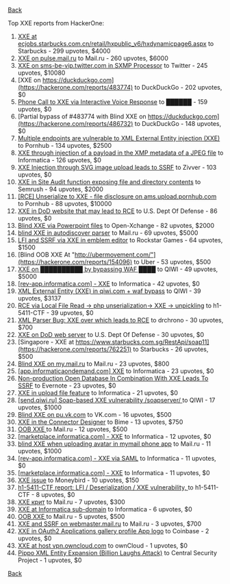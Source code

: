 [Back](../README.md)

Top XXE reports from HackerOne:

1. [XXE at ecjobs.starbucks.com.cn/retail/hxpublic_v6/hxdynamicpage6.aspx](https://hackerone.com/reports/500515) to Starbucks - 299 upvotes, $4000
2. [XXE on pulse.mail.ru](https://hackerone.com/reports/505947) to Mail.ru - 260 upvotes, $6000
3. [XXE on sms-be-vip.twitter.com in SXMP Processor](https://hackerone.com/reports/248668) to Twitter - 245 upvotes, $10080
4. [XXE on https://duckduckgo.com](https://hackerone.com/reports/483774) to DuckDuckGo - 202 upvotes, $0
5. [Phone Call to XXE via Interactive Voice Response](https://hackerone.com/reports/395296) to ██████ - 159 upvotes, $0
6. [Partial bypass of #483774 with Blind XXE on https://duckduckgo.com](https://hackerone.com/reports/486732) to DuckDuckGo - 148 upvotes, $0
7. [Multiple endpoints are vulnerable to XML External Entity injection (XXE) ](https://hackerone.com/reports/72272) to Pornhub - 134 upvotes, $2500
8. [XXE through injection of a payload in the XMP metadata of a JPEG file](https://hackerone.com/reports/836877) to Informatica - 126 upvotes, $0
9. [XXE Injection through SVG image upload leads to SSRF](https://hackerone.com/reports/897244) to Zivver - 103 upvotes, $0
10. [XXE in Site Audit function exposing file and directory contents](https://hackerone.com/reports/312543) to Semrush - 94 upvotes, $2000
11. [[RCE] Unserialize to XXE - file disclosure on ams.upload.pornhub.com](https://hackerone.com/reports/142562) to Pornhub - 88 upvotes, $10000
12. [XXE in DoD website that may lead to RCE](https://hackerone.com/reports/227880) to U.S. Dept Of Defense - 86 upvotes, $0
13. [Blind XXE via Powerpoint files](https://hackerone.com/reports/334488) to Open-Xchange - 82 upvotes, $2000
14. [blind XXE in autodiscover parser](https://hackerone.com/reports/315837) to Mail.ru - 69 upvotes, $5000
15. [LFI and SSRF via XXE in emblem editor](https://hackerone.com/reports/347139) to Rockstar Games - 64 upvotes, $1500
16. [Blind OOB XXE At "http://ubermovement.com/"](https://hackerone.com/reports/154096) to Uber - 53 upvotes, $500
17. [XXE on ██████████ by bypassing WAF ████](https://hackerone.com/reports/433996) to QIWI - 49 upvotes, $5000
18. [[rev-app.informatica.com] - XXE](https://hackerone.com/reports/105434) to Informatica - 42 upvotes, $0
19. [XML External Entity (XXE) in qiwi.com + waf bypass](https://hackerone.com/reports/99279) to QIWI - 39 upvotes, $3137
20. [RCE via Local File Read -\> php unserialization-\> XXE -\> unpickling](https://hackerone.com/reports/415501) to h1-5411-CTF - 39 upvotes, $0
21. [XML Parser Bug: XXE over which leads to RCE](https://hackerone.com/reports/55431) to drchrono - 30 upvotes, $700
22. [XXE on DoD web server](https://hackerone.com/reports/188743) to U.S. Dept Of Defense - 30 upvotes, $0
23. [Singapore - XXE at https://www.starbucks.com.sg/RestApi/soap11](https://hackerone.com/reports/762251) to Starbucks - 26 upvotes, $500
24. [Blind XXE on my.mail.ru](https://hackerone.com/reports/276276) to Mail.ru - 23 upvotes, $800
25. [[app.informaticaondemand.com] XXE](https://hackerone.com/reports/105753) to Informatica - 23 upvotes, $0
26. [Non-production Open Database In Combination With XXE Leads To SSRF](https://hackerone.com/reports/742808) to Evernote - 23 upvotes, $0
27. [ XXE in upload file feature](https://hackerone.com/reports/105787) to Informatica - 21 upvotes, $0
28. [[send.qiwi.ru] Soap-based XXE vulnerability /soapserver/ ](https://hackerone.com/reports/36450) to QIWI - 17 upvotes, $1000
29. [Blind XXE on pu.vk.com](https://hackerone.com/reports/296622) to VK.com - 16 upvotes, $500
30. [XXE in the Connector Designer](https://hackerone.com/reports/112116) to Bime - 13 upvotes, $750
31. [OOB XXE ](https://hackerone.com/reports/690387) to Mail.ru - 12 upvotes, $500
32. [[marketplace.informatica.com] - XXE](https://hackerone.com/reports/106797) to Informatica - 12 upvotes, $0
33. [blind XXE when uploading avatar in mymail phone app](https://hackerone.com/reports/277341) to Mail.ru - 11 upvotes, $1000
34. [[rev-app.informatica.com] - XXE via SAML](https://hackerone.com/reports/106865) to Informatica - 11 upvotes, $0
35. [[marketplace.informatica.com] - XXE](https://hackerone.com/reports/106802) to Informatica - 11 upvotes, $0
36. [XXE issue](https://hackerone.com/reports/130661) to Moneybird - 10 upvotes, $150
37. [h1-5411-CTF report: LFI / Deserialization / XXE vulnerability, ](https://hackerone.com/reports/415233) to h1-5411-CTF - 8 upvotes, $0
38. [XXE крит](https://hackerone.com/reports/449627) to Mail.ru - 7 upvotes, $300
39. [XXE at Informatica sub-domain](https://hackerone.com/reports/150520) to Informatica - 6 upvotes, $0
40. [OOB XXE ](https://hackerone.com/reports/690295) to Mail.ru - 5 upvotes, $500
41. [XXE and SSRF on webmaster.mail.ru](https://hackerone.com/reports/12583) to Mail.ru - 3 upvotes, $700
42. [XXE in OAuth2 Applications gallery profile App logo](https://hackerone.com/reports/104620) to Coinbase - 2 upvotes, $0
43. [XXE at host vpn.owncloud.com](https://hackerone.com/reports/105980) to ownCloud - 1 upvotes, $0
44. [Pippo XML Entity Expansion (Billion Laughs Attack)](https://hackerone.com/reports/506791) to Central Security Project - 1 upvotes, $0


[Back](../README.md)